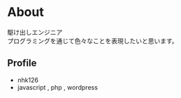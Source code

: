 # About

駆け出しエンジニア  
プログラミングを通じて色々なことを表現したいと思います。

## Profile
- nhk126
- javascript , php , wordpress
